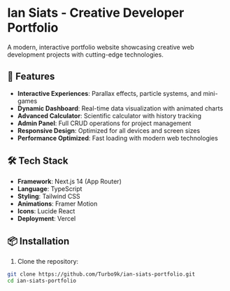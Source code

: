 # Ian Siats - Creative Developer Portfolio

A modern, interactive portfolio website showcasing creative web development projects with cutting-edge technologies.

## 🚀 Features

- **Interactive Experiences**: Parallax effects, particle systems, and mini-games
- **Dynamic Dashboard**: Real-time data visualization with animated charts
- **Advanced Calculator**: Scientific calculator with history tracking
- **Admin Panel**: Full CRUD operations for project management
- **Responsive Design**: Optimized for all devices and screen sizes
- **Performance Optimized**: Fast loading with modern web technologies

## 🛠️ Tech Stack

- **Framework**: Next.js 14 (App Router)
- **Language**: TypeScript
- **Styling**: Tailwind CSS
- **Animations**: Framer Motion
- **Icons**: Lucide React
- **Deployment**: Vercel

## 📦 Installation

1. Clone the repository:
```bash
git clone https://github.com/Turbo9k/ian-siats-portfolio.git
cd ian-siats-portfolio
